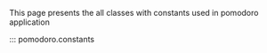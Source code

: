 This page presents the all classes with constants used in pomodoro application

::: pomodoro.constants